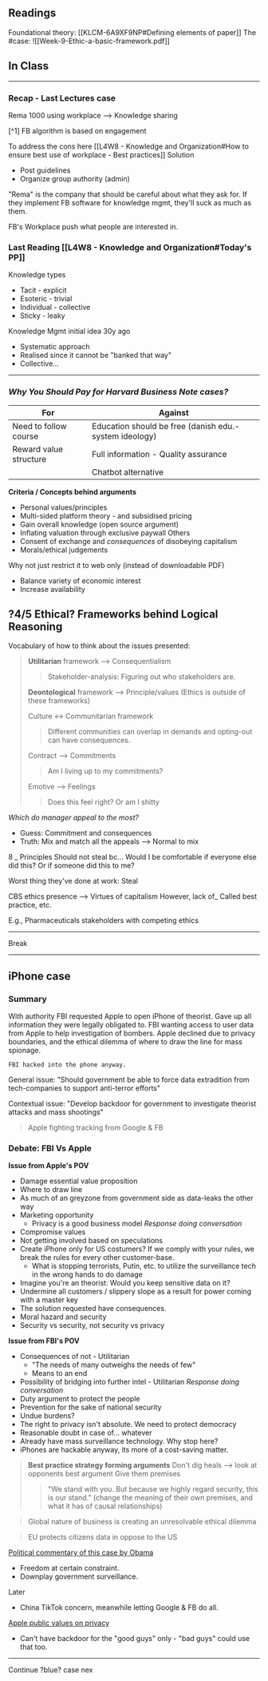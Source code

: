 ## Readings
Foundational theory: [[KLCM-6A9XF9NP#Defining elements of paper]]
The #case:
	![[Week-9-Ethic-a-basic-framework.pdf]]
## In Class
___
### Recap - Last Lectures case
Rema 1000 using workplace --> Knowledge sharing

[^1] FB algorithm is based on engagement

To address the cons here [[L4W8 - Knowledge and Organization#How to ensure best use of workplace - Best practices]]
Solution
- Post guidelines
- Organize group authority (admin)

"Rema" is the company that should be careful about what they ask for. If they implement FB software for knowledge mgmt, they'll suck as much as them.

FB's Workplace push what people are interested in.

### Last Reading [[L4W8 - Knowledge and Organization#Today's PP]]
Knowledge types
- Tacit - explicit
- Esoteric - trivial
- Individual - collective
- Sticky - leaky

Knowledge Mgmt initial idea 30y ago
- Systematic approach
- Realised since it cannot be "banked that way"
- Collective…

___
### *Why You Should Pay for Harvard Business Note cases?*

| For                    | Against                                                |
| ---------------------- | ------------------------------------------------------ |
| Need to follow course  | Education should be free (danish edu.-system ideology) |
| Reward value structure | Full information - Quality assurance                   |
|                        | Chatbot alternative                                    |

**Criteria / Concepts behind arguments**
- Personal values/principles
- Multi-sided platform theory - and subsidised pricing
- Gain overall knowledge (open source argument)
- Inflating valuation through exclusive paywall
Others
- Consent of exchange and *consequences* of disobeying capitalism
- Morals/ethical judgements

Why not just restrict it to web only (instead of downloadable PDF)
- Balance variety of economic interest
- Increase availability

## ?4/5 Ethical? Frameworks behind Logical Reasoning
Vocabulary of how to think about the issues presented:
>**Utilitarian** framework --> Consequentialism
>>Stakeholder-analysis: Figuring out who stakeholders are.
>
>**Deontological** framework --> Principle/values (Ethics is outside of these frameworks)
>
>Culture <-> Communitarian framework
>>Different communities can overlap in demands and opting-out can have consequences.
>
>Contract --> Commitments
>>Am I living up to my commitments?
>
>Emotive --> Feelings
>> Does this feel right? Or am I shitty

*Which do manager appeal to the most?*
- Guess: Commitment and consequences
- Truth: Mix and match all the appeals --> Normal to mix

8 _ Principles
	Should not steal bc…
	Would I be comfortable if everyone else did this? Or if someone did this to me?

Worst thing they've done at work: Steal

CBS ethics presence --> Virtues of capitalism
	However, lack of_
	Called best practice, etc.

E.g., Pharmaceuticals stakeholders with competing ethics

___
Break
___

## iPhone case
### Summary
With authority FBI requested Apple to open iPhone of theorist. Gave up all information they were legally obligated to.
	FBI wanting access to user data from Apple to help investigation of bombers. Apple declined due to privacy boundaries, and the ethical dilemma of where to draw the line for mass spionage.

	FBI hacked into the phone anyway.

General issue: "Should government be able to force data extradition from tech-companies to support anti-terror efforts"

Contextual issue: "Develop backdoor for government to
investigate theorist attacks and mass shootings"

>Apple fighting tracking from Google & FB

### Debate: FBI Vs Apple
**Issue from Apple's POV**
- Damage essential value proposition
- Where to draw line
- As much of an greyzone from government side as data-leaks the other way
- Marketing opportunity
	- Privacy is a good business model
*Response doing conversation*
- Compromise values
- Not getting involved based on speculations
- Create iPhone only for US costumers? If we comply with your rules, we break the rules for every other customer-base.
	- What is stopping terrorists, Putin, etc. to utilize the surveillance tech in the wrong hands to do damage
- Imagine you're an theorist: Would you keep sensitive data on it?
- Undermine all customers / slippery slope as a result for power coming with a master key
- The solution requested have consequences.
- Moral hazard and security
- Security vs security, not security vs privacy

**Issue from FBI's POV**
- Consequences of not - Utilitarian
	- "The needs of many outweighs the needs of few"
	- Means to an end
- Possibility of bridging into further intel - Utilitarian
*Response doing conversation*
- Duty argument to protect the people
- Prevention for the sake of national security
- Undue burdens?
- The right to privacy isn't absolute. We need to protect democracy
- Reasonable doubt in case of… whatever
- Already have mass surveillance technology. Why stop here?
- iPhones are hackable anyway, its more of a cost-saving matter.

>**Best practice strategy forming arguments**
>Don't dig heals --> look at opponents best argument
>Give them premises
>>"We stand with you. But because we highly regard security, this is our stand." (change the meaning of their own premises, and what it has of causal relationships)

>Global nature of business is creating an unresolvable ethical dilemma

>EU protects citizens data in oppose to the US

[Political commentary of this case by Obama](https://www.youtube.com/watch?v=ZjvX5zq7BXg)

- Freedom at certain constraint.
- Downplay government surveillance.

Later
- China TikTok concern, meanwhile letting Google & FB do all.

[Apple public values on privacy](https://www.youtube.com/watch?v=BZmeZyDGkQ0)

- Can't have backdoor for the "good guys" only - "bad guys" could use that too.

___
Continue ?blue? case nex
